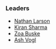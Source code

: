 ### Leaders
* [Nathan Larson](mailto:nathan.larson@owasp.org)
* [Kiran Sharma](mailto:kiran.sharma@owasp.org)
* [Zoa Buske](mailto:zoa.buske@owasp.org)
* [Ash Vogl](ash.vogl@owasp.org)
  

